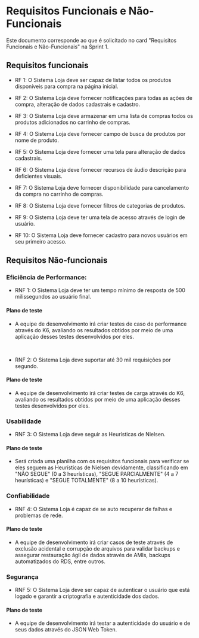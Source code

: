 # Requisitos Funcionais e Não-Funcionais

Este documento corresponde ao que é solicitado no card "Requisitos Funcionais e Não-Funcionais" na Sprint 1.

## Requisitos funcionais

- RF 1:
  O Sistema Loja deve ser capaz de listar todos os produtos disponíveis para compra na página inicial.

- RF 2:
  O Sistema Loja deve fornecer notificações para todas as ações de compra, alteração de dados cadastrais e cadastro.

- RF 3:
  O Sistema Loja deve armazenar em uma lista de compras todos os produtos adicionados no carrinho de compras.

- RF 4:
  O Sistema Loja deve fornecer campo de busca de produtos por nome de produto.

- RF 5:
  O Sistema Loja deve fornecer uma tela para alteração de dados cadastrais.

- RF 6:
  O Sistema Loja deve fornecer recursos de áudio descrição para deficientes visuais.

- RF 7:
  O Sistema Loja deve fornecer disponibilidade para cancelamento da compra no carrinho de compras.

- RF 8:
  O Sistema Loja deve fornecer filtros de categorias de produtos.

- RF 9:
  O Sistema Loja deve ter uma tela de acesso através de login de usuário.

- RF 10:
  O Sistema Loja deve fornecer cadastro para novos usuários em seu primeiro acesso.

## Requisitos Não-funcionais

### Eficiência de Performance:

- RNF 1:
  O Sistema Loja deve ter um tempo mínimo de resposta de 500 milissegundos ao usuário final.

#### Plano de teste

- A equipe de desenvolvimento irá criar testes de caso de performance através do K6, avaliando os resultados obtidos por meio de uma aplicação desses testes desenvolvidos por eles.

<br>

- RNF 2:
  O Sistema Loja deve suportar até 30 mil requisições por segundo.

#### Plano de teste

- A equipe de desenvolvimento irá criar testes de carga através do K6, avaliando os resultados obtidos por meio de uma aplicação desses testes desenvolvidos por eles.

### Usabilidade

- RNF 3:
  O Sistema Loja deve seguir as Heurísticas de Nielsen.

#### Plano de teste

- Será criada uma planilha com os requisitos funcionais para verificar se eles seguem as Heurísticas de Nielsen devidamente, classificando em "NÃO SEGUE" (0 a 3 heurísticas), "SEGUE PARCIALMENTE" (4 a 7 heurísticas) e "SEGUE TOTALMENTE" (8 a 10 heurísticas).

### Confiabilidade

- RNF 4:
  O Sistema Loja é capaz de se auto recuperar de falhas e problemas de rede.

#### Plano de teste

- A equipe de desenvolvimento irá criar casos de teste através de exclusão acidental e corrupção de arquivos para validar backups e assegurar restauração ágil de dados através de AMIs, backups automatizados do RDS, entre outros.

### Segurança

- RNF 5:
  O Sistema Loja deve ser capaz de autenticar o usuário que está logado e garantir a criptografia e autenticidade dos dados.

#### Plano de teste

- A equipe de desenvolvimento irá testar a autenticidade do usuário e de seus dados através do JSON Web Token.
